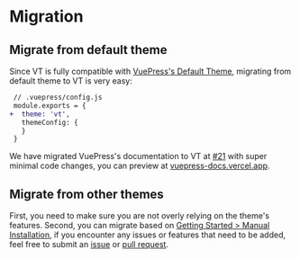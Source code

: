 # Migration

## Migrate from default theme

Since VT is fully compatible with [VuePress's Default Theme](https://vuepress.vuejs.org/theme/default-theme-config.html), migrating from default theme to VT is very easy:

```diff
 // .vuepress/config.js
 module.exports = {
+  theme: 'vt',
   themeConfig: {
   }
 }
```

We have migrated VuePress's documentation to VT at [#21](https://github.com/ulivz/vt/pull/21) with super minimal code changes, you can preview at [vuepress-docs.vercel.app](https://vuepress-docs.vercel.app/).

## Migrate from other themes

First, you need to make sure you are not overly relying on the theme's features. Second, you can migrate based on [Getting Started > Manual Installation](./getting-started.md#manual-installation), if you encounter any issues or features that need to be added, feel free to submit an [issue](https://github.com/ulivz/vt/issues) or [pull request](https://github.com/ulivz/vt/pulls).
